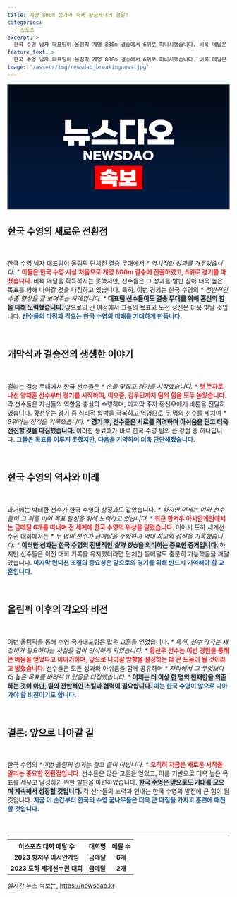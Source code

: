 ```yaml
---
title: 계영 800m 성과와 숙제 황금세대의 결말!
categories:
  - 스포츠
excerpt: >
  한국 수영 남자 대표팀이 올림픽 계영 800m 결승에서 6위로 피니시했습니다. 비록 메달은 놓쳤지만, 훈련의 성과를 느끼며 더 높은 목표를 향해 나아가겠다는 의지를 다졌습니다. 클릭해 이들의 땀과 열정을 확인해 보세요!
feature_text: >
  한국 수영 남자 대표팀이 올림픽 계영 800m 결승에서 6위로 피니시했습니다. 비록 메달은 놓쳤지만, 훈련의 성과를 느끼며 더 높은 목표를 향해 나아가겠다는 의지를 다졌습니다. 클릭해 이들의 땀과 열정을 확인해 보세요!
image: '/assets/img/newsdao_breakingnews.jpg'
---
```


<p><img src="/assets/img/newsdao_breakingnews.jpg" alt="cryptoinkorea 속보" /></p>

<h2 data-ke-size="size26">한국 수영의 새로운 전환점</h2>

<p data-ke-size="size16">&nbsp;</p>

<p>한국 수영 남자 대표팀이 올림픽 단체전 결승 무대에서 <em>* 역사적인 성과를 거두었습니다. *</em> <b><span style="color: #ee2323;">이들은 한국 수영 사상 처음으로 계영 800m 결승에 진출하였고, 6위로 경기를 마쳤습니다. </span></b> 비록 메달을 획득하지는 못했지만, 선수들은 그 성과를 발판 삼아 더욱 높은 목표를 향해 나아갈 것을 다짐하고 있습니다. 특히, 이번 경기는 한국 수영의 <em>* 전반적인 수준 향상을 잘 보여주는 사례입니다. *</em> <b><span style="background-color: #21538527;">대표팀 선수들이도 결승 무대를 위해 혼신의 힘을 다해 노력했습니다. </span></b> 앞으로의 긴 여정에서 그들의 목표와 도전 정신은 더욱 빛날 것입니다.<b><span style="color: #1a5490;">  선수들의 다짐과 각오는 한국 수영의 미래를 기대하게 만듭니다. </span></b></p>

<p data-ke-size="size16">&nbsp;</p>

<h2 data-ke-size="size26">개막식과 결승전의 생생한 이야기</h2>

<p data-ke-size="size16">&nbsp;</p>

<p>떨리는 결승 무대에서 한국 선수들은 <em>* 손을 맞잡고 경기를 시작했습니다. *</em> <b><span style="color: #ee2323;">첫 주자로 나선 양재훈 선수부터 경기를 시작하여, 이호준, 김우민까지 팀의 힘을 모두 쏟았습니다. </span></b> 각 선수들은 자신들의 역할을 충실히 수행하며, 마지막 주자 황선우에게 바톤을 전달하였습니다. 황선우는 경기 중 심리적 압박을 극복하고 역영으로 두 명의 선수를 제치며 <em>* 6위라는 성적을 기록했습니다. *</em> <b><span style="background-color: #21538527;">경기 후, 선수들은 서로를 격려하며 아쉬움을 딛고 더욱 전진할 것을 다짐했습니다. </span></b> 이러한 동료애가 바로 한국 수영 팀의 큰 강점 중 하나입니다.<b><span style="color: #1a5490;"> 그들은 목표를 이루지 못했지만, 다음을 기약하며 더욱 단단해졌습니다. </span></b></p>

<p data-ke-size="size16">&nbsp;</p>

<h2 data-ke-size="size26">한국 수영의 역사와 미래</h2>

<p data-ke-size="size16">&nbsp;</p>

<p>과거에는 박태환 선수가 한국 수영의 상징과도 같았습니다. <em>* 하지만 이제는 여러 선수들이 그 뒤를 이어 목표 달성을 위해 노력하고 있습니다. *</em> <b><span style="color: #ee2323;">최근 항저우 아시안게임에서는 금메달 6개를 따내며 전 세계에 한국 수영의 위상을 알렸습니다. </span></b> 이어서 도하 세계선수권 대회에서는 <em>* 두 명의 선수가 금메달을 수확하며 역대 최고의 성적을 기록했습니다. *</em> <b><span style="background-color: #21538527;">이러한 성과는 한국 수영의 전반적인 <em>실력 향상</em>을 의미하는 중요한 증거입니다. </span></b> 하지만 선수들은 이전 대회 기록을 유지했더라면 단체전 동메달도 충분히 가능했음을 깨달았습니다.<b><span style="color: #1a5490;"> 마지막 컨디션 조절의 중요성은 앞으로의 경기를 위해 반드시 기억해야 할 교훈입니다. </span></b></p>

<p data-ke-size="size16">&nbsp;</p>

<h2 data-ke-size="size26">올림픽 이후의 각오와 비전</h2>

<p data-ke-size="size16">&nbsp;</p>

<p>이번 올림픽을 통해 수영 국가대표팀은 많은 교훈을 얻었습니다. <em>* 특히, 선수 각자는 재정비가 필요하다는 사실을 깊이 인식하게 되었습니다. *</em> <b><span style="color: #ee2323;">황선우 선수는 이번 경험을 통해 큰 배움을 얻었다고 이야기하며, 앞으로 나아갈 방향을 설정하는 데 큰 도움이 될 것이라고 밝혔습니다. </span></b> 선수들은 모든 성과와 아쉬움을 함께 공유하며 <em>* 자리에서 그 무엇보다 더 높은 목표를 바라보고 있음을 다짐했습니다. *</em> <b><span style="background-color: #21538527;">이제는 더 이상 한 명의 천재만을 의존하는 것이 아닌, 팀의 전반적인 스킬과 협력이 필요합니다. </span></b> <b><span style="color: #1a5490;">이는 한국 수영이 앞으로 나아가야 할 비전이기도 합니다. </span></b></p>

<p data-ke-size="size16">&nbsp;</p>

<h2 data-ke-size="size26">결론: 앞으로 나아갈 길</h2>

<p data-ke-size="size16">&nbsp;</p>

<p>한국 수영의 <em>*이번 올림픽 성과는 결코 끝이 아닙니다. *</em> <b><span style="color: #ee2323;">오히려 지금은 새로운 시작을 알리는 중요한 전환점입니다. </span></b> 선수들은 많은 교훈을 얻었고, 이를 기반으로 더욱 높은 목표를 세우고 달성하기 위한 발판을 마련하였습니다. <b><span style="background-color: #21538527;">한국 수영은 앞으로도 기대를 모으며 계속해서 성장할 것입니다. </span></b> 각 선수들의 노력과 인내는 한국 수영의 발전에 큰 힘이 될 것입니다.<b><span style="color: #1a5490;"> 지금 이 순간부터 한국의 수영 꿈나무들은 더욱 큰 다짐을 가지고 훈련에 매진할 것입니다. </span></b></p>

<p data-ke-size="size16">&nbsp;</p>

<hr>

<table style="width: 100%;">
  <tr>
    <th style="text-align: center; height: 20px;">이스포츠 대회 메달 수</th>
    <th style="text-align: center; height: 20px;">대회명</th>
    <th style="text-align: center; height: 20px;">메달 수</th>
  </tr>
  <tr>
    <td style="text-align: center; height: 17px;"><b>2023 항저우 아시안게임</b></td>
    <td style="text-align: center; height: 17px;"><b>금메달</b></td>
    <td style="text-align: center; height: 17px;"><b>6개</b></td>
  </tr>
  <tr>
    <td style="text-align: center; height: 17px;"><b>2023 도하 세계선수권 대회</b></td>
    <td style="text-align: center; height: 17px;"><b>금메달</b></td>
    <td style="text-align: center; height: 17px;"><b>2개</b></td>
  </tr>
</table>
실시간 뉴스 속보는, <a href="https://newsdao.kr" rel="dofollow">https://newsdao.kr</a>


